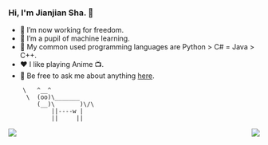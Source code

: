 ### Hi, I'm Jianjian Sha. 👋

- 🔭 I’m now working for freedom.
- 🌱 I’m a pupil of machine learning. 
- 🤔 My common used programming languages are Python > C# = Java > C++.
- ❤️ I like playing Anime 📺.
- 💬 Be free to ask me about anything [here](https://github.com/JianjianSha/jianjiansha/issues).
```
    \   ^__^
     \  (oo)\_______
        (__)\       )\/\
            ||----w |
            ||     ||
```
<!-- <img align="right" height="280" src="https://pic2.zhimg.com/v2-28020003d4a493c78d8202ba6c35f179_b.webp"> -->
<img align="left" src="https://github-readme-stats.vercel.app/api?username=JianjianSha&show_icons=true&hide_border=true">
<img align="right" src="https://github-readme-stats.vercel.app/api/top-langs/?username=JianjianSha&hide_border=true">
</div>
